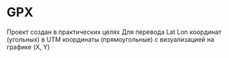 # GPX
Проект создан в практических целях
Для перевода Lat Lon координат (угольных) в UTM координаты (прямоугольные) с визуализацией на графике (X, Y)

